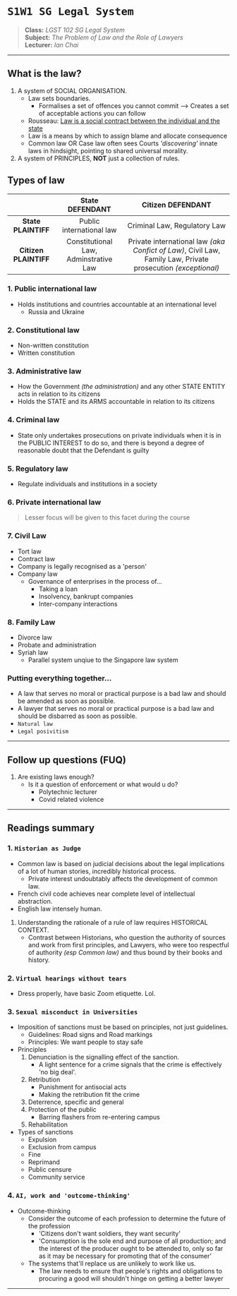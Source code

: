 # `S1W1 SG Legal System`

> **Class:** *LGST 102 SG Legal System*  
> **Subject:** *The Problem of Law and the Role of Lawyers*  
> **Lecturer:** *Ian Chai*  

---

## What is the law?

1. A system of SOCIAL ORGANISATION.
    * Law sets boundaries.
        * Formalises a set of offences you cannot commit --> Creates a set of acceptable actions you can follow
    * Rousseau: [Law is a social contract between the individual and the state](https://www.bl.uk/collection-items/the-social-contract-by-jean-jacques-rousseau0)
    * Law is a means by which to assign blame and allocate consequence
    * Common law OR Case law often sees Courts *'discovering'* innate laws in hindsight, pointing to shared universal morality.
2. A system of PRINCIPLES, **NOT** just a collection of rules.

## Types of law

| | State DEFENDANT | Citizen DEFENDANT |
| :---: | :---: | :---: |
| **State PLAINTIFF** | Public international law | Criminal Law, Regulatory Law |
| **Citizen PLAINTIFF** | Constitutional Law, Adminstrative Law | Private international law *(aka Confict of Law)*, Civil Law, Family Law, Private prosecution *(exceptional)* |

### 1. Public international law

* Holds institutions and countries accountable at an international level
    * Russia and Ukraine

### 2. Constitutional law

* Non-written constitution
* Written constitution

### 3. Administrative law

* How the Government *(the administration)* and any other STATE ENTITY acts in relation to its citizens
* Holds the STATE and its ARMS accountable in relation to its citizens

### 4. Criminal law

* State only undertakes prosecutions on private individuals when it is in the PUBLIC INTEREST to do so, and there is beyond a degree of reasonable doubt that the Defendant is guilty

### 5. Regulatory law

* Regulate individuals and institutions in a society

### 6. Private international law

> Lesser focus will be given to this facet during the course

### 7. Civil Law

* Tort law
* Contract law
* Company is legally recognised as a 'person'
* Company law
    * Governance of enterprises in the process of...
        * Taking a loan
        * Insolvency, bankrupt companies
        * Inter-company interactions

### 8. Family Law

* Divorce law
* Probate and administration
* Syriah law
    * Parallel system unqiue to the Singapore law system

### Putting everything together...

* A law that serves no moral or practical purpose is a bad law and should be amended as soon as possible.
* A lawyer that serves no moral or practical purpose is a bad law and should be disbarred as soon as possible.
* `Natural law`
* `Legal posivitism`

---

## Follow up questions (FUQ)

1. Are existing laws enough?
    * Is it a question of enforcement or what would u do?
        * Polytechnic lecturer
        * Covid related violence

---

## Readings summary

### 1. `Historian as Judge`
* Common law is based on judicial decisions about the legal implications of a lot of human stories, incredibly historical process.
    * Private interest undoubtably affects the development of common law.
* French civil code achieves near complete level of intellectual abstraction.
* English law intensely human.

1. Understanding the rationale of a rule of law requires HISTORICAL CONTEXT.
    * Contrast between Historians, who question the authority of sources and work from first principles, and Lawyers, who were too respectful of authority *(esp Common law)* and thus bound by their books and history.

### 2. `Virtual hearings without tears`

* Dress properly, have basic Zoom etiquette. Lol.

### 3. `Sexual misconduct in Universities`

* Imposition of sanctions must be based on principles, not just guidelines.
    * Guidelines: Road signs and Road markings
    * Principles: We want people to stay safe
* Principles
    1. Denunciation is the signalling effect of the sanction.
        * A light sentence for a crime signals that the crime is effectively 'no big deal'.
    2. Retribution
        * Punishment for antisocial acts
        * Making the retribution fit the crime
    3. Deterrence, specific and general
    4. Protection of the public
        * Barring flashers from re-entering campus
    5. Rehabilitation
* Types of sanctions
    * Expulsion
    * Exclusion from campus 
    * Fine
    * Reprimand
    * Public censure
    * Community service

### 4. `AI, work and 'outcome-thinking'`

* Outcome-thinking
    * Consider the outcome of each profession to determine the future of the profession
        * 'Citizens don't want soldiers, they want security'
        * 'Consumption is the sole end and purpose of all production; and the interest of the producer ought to be attended to, only so far as it may be necessary for promoting that of the consumer'
    * The systems that'll replace us are unlikely to work like us.
        * The law needs to ensure that people's rights and obligations to procuring a good will shouldn't hinge on getting a better lawyer

---
